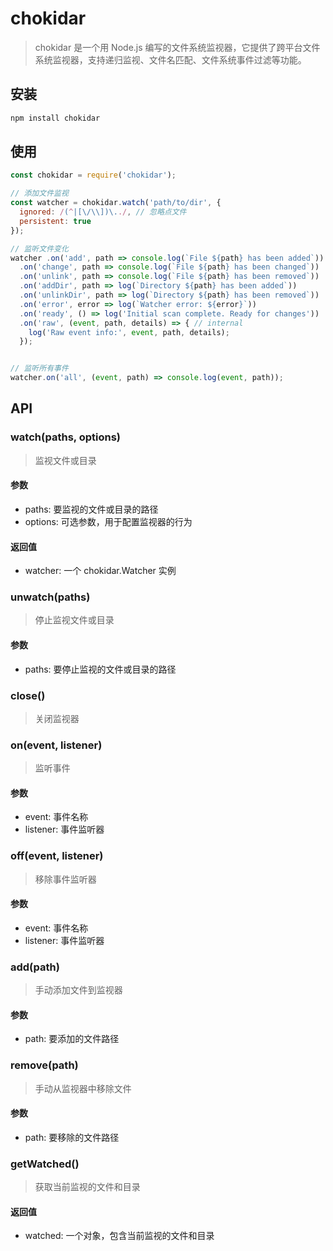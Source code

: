# chokidar
> chokidar 是一个用 Node.js 编写的文件系统监视器，它提供了跨平台文件系统监视器，支持递归监视、文件名匹配、文件系统事件过滤等功能。

## 安装
```bash
npm install chokidar
```

## 使用
```js
const chokidar = require('chokidar');

// 添加文件监视
const watcher = chokidar.watch('path/to/dir', { 
  ignored: /(^|[\/\\])\../, // 忽略点文件
  persistent: true
});

// 监听文件变化
watcher .on('add', path => console.log(`File ${path} has been added`))
  .on('change', path => console.log(`File ${path} has been changed`))
  .on('unlink', path => console.log(`File ${path} has been removed`))
  .on('addDir', path => log(`Directory ${path} has been added`))
  .on('unlinkDir', path => log(`Directory ${path} has been removed`))
  .on('error', error => log(`Watcher error: ${error}`))
  .on('ready', () => log('Initial scan complete. Ready for changes'))
  .on('raw', (event, path, details) => { // internal
    log('Raw event info:', event, path, details);
  });


// 监听所有事件
watcher.on('all', (event, path) => console.log(event, path));
```

## API
### watch(paths, options)
> 监视文件或目录

#### 参数
- paths: 要监视的文件或目录的路径
- options: 可选参数，用于配置监视器的行为

#### 返回值

- watcher: 一个 chokidar.Watcher 实例

### unwatch(paths)

> 停止监视文件或目录

#### 参数

- paths: 要停止监视的文件或目录的路径

### close()

> 关闭监视器

### on(event, listener)
> 监听事件

#### 参数
- event: 事件名称
- listener: 事件监听器

### off(event, listener)
> 移除事件监听器

#### 参数
- event: 事件名称
- listener: 事件监听器

### add(path)
> 手动添加文件到监视器

#### 参数
- path: 要添加的文件路径

### remove(path)
> 手动从监视器中移除文件

#### 参数
- path: 要移除的文件路径

### getWatched()

> 获取当前监视的文件和目录

#### 返回值

- watched: 一个对象，包含当前监视的文件和目录
